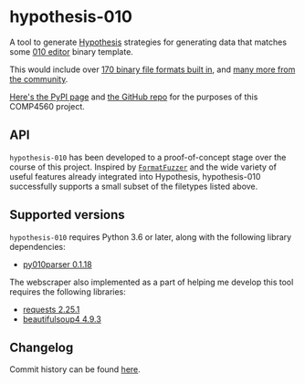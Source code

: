 # hypothesis-010

A tool to generate [Hypothesis](https://hypothesis.readthedocs.io) strategies for generating data
that matches some [010 editor](https://www.sweetscape.com/010editor/)
binary template.

This would include over [170 binary file formats built in](https://www.sweetscape.com/010editor/repository/templates/),
and [many more from the community](https://www.google.com/search?q=github+010+templates).

[Here's the PyPI page](https://pypi.org/project/hypothesis-010/) and
[the GitHub repo](https://github.com/DavidDunbier/hypothesis-010) for the purposes of this COMP4560 project.

## API

`hypothesis-010` has been developed to a proof-of-concept stage over the course of this project. Inspired by
[`FormatFuzzer`](https://uds-se.github.io/FormatFuzzer/) and the wide variety of
useful features already integrated into Hypothesis, hypothesis-010 successfully supports a small subset of the filetypes
listed above. 

## Supported versions

`hypothesis-010` requires Python 3.6 or later, along with the following library dependencies:
 - [py010parser 0.1.18](https://pypi.org/project/py010parser/)
 
The webscraper also implemented as a part of helping me develop this tool requires the following libraries:
 - [requests 2.25.1](https://pypi.org/project/requests/)
 - [beautifulsoup4 4.9.3](https://pypi.org/project/beautifulsoup4/)

## Changelog

Commit history can be found [here](https://github.com/DavidDunbier/hypothesis-010/blob/master/CHANGELOG.md).

